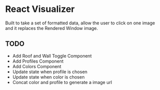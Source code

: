# React Visualizer

Built to take a set of formatted data, allow the user to click on one image and it replaces the Rendered Window image.

## TODO
 - Add Roof and Wall Toggle Component
 - Add Profiles Component
 - Add Colors Component
 - Update state when profile is chosen
 - Update state when color is chosen
 - Concat color and profile to generate a image url

 